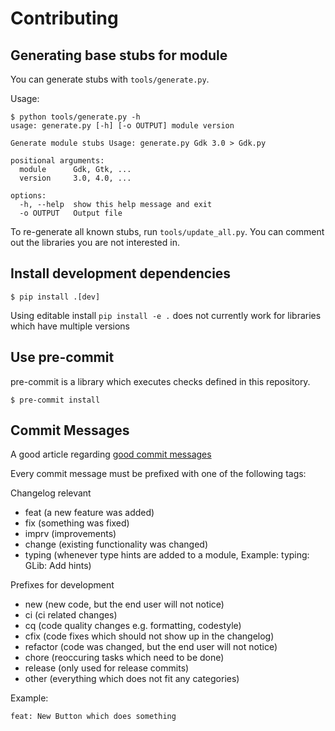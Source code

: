 # Contributing

## Generating base stubs for module

You can generate stubs with `tools/generate.py`.

Usage:

```shellsession
$ python tools/generate.py -h
usage: generate.py [-h] [-o OUTPUT] module version

Generate module stubs Usage: generate.py Gdk 3.0 > Gdk.py

positional arguments:
  module      Gdk, Gtk, ...
  version     3.0, 4.0, ...

options:
  -h, --help  show this help message and exit
  -o OUTPUT   Output file
```

To re-generate all known stubs, run `tools/update_all.py`.
You can comment out the libraries you are not interested in.

## Install development dependencies

    $ pip install .[dev]

Using editable install `pip install -e .` does not currently work for libraries which have multiple versions

## Use pre-commit

pre-commit is a library which executes checks defined in this repository.

    $ pre-commit install

## Commit Messages

A good article regarding [good commit messages](https://chris.beams.io/posts/git-commit/)

Every commit message must be prefixed with one of the following tags:

Changelog relevant

- feat      (a new feature was added)
- fix       (something was fixed)
- imprv     (improvements)
- change    (existing functionality was changed)
- typing    (whenever type hints are added to a module, Example: typing: GLib: Add hints)

Prefixes for development

- new       (new code, but the end user will not notice)
- ci        (ci related changes)
- cq        (code quality changes e.g. formatting, codestyle)
- cfix      (code fixes which should not show up in the changelog)
- refactor  (code was changed, but the end user will not notice)
- chore     (reoccuring tasks which need to be done)
- release   (only used for release commits)
- other     (everything which does not fit any categories)

Example:

`feat: New Button which does something`
